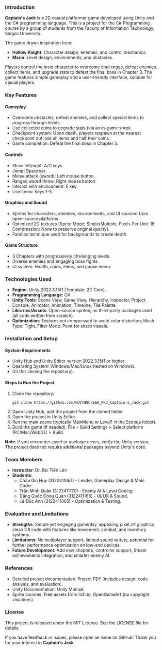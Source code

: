 ### Introduction
**Captain's Jack** is a 2D casual platformer game developed using Unity and the C# programming language. This is a project for the C# Programming course by a group of students from the Faculty of Information Technology, Saigon University.

The game draws inspiration from:
- **Hollow Knight**: Character design, enemies, and control mechanics.
- **Mario**: Level design, environments, and obstacles.

Players control the main character to overcome challenges, defeat enemies, collect items, and upgrade stats to defeat the final boss in Chapter 3. The game features simple gameplay and a user-friendly interface, suitable for casual players.

### Key Features
#### Gameplay
- Overcome obstacles, defeat enemies, and collect special items to progress through levels.
- Use collected coins to upgrade stats (via an in-game shop).
- Checkpoint system: Upon death, players respawn at the nearest checkpoint but lose all items and half their coins.
- Game completion: Defeat the final boss in Chapter 3.

#### Controls
- Move left/right: A/D keys.
- Jump: Spacebar.
- Melee attack (sword): Left mouse button.
- Ranged sword throw: Right mouse button.
- Interact with environment: E key.
- Use items: Keys 1-3.

#### Graphics and Sound
- Sprites for characters, enemies, environments, and UI sourced from open-source platforms.
- Optimized 2D textures (Sprite Mode: Single/Multiple, Pixels Per Unit: 16, Compression: None to preserve original quality).
- Parallax technique used for backgrounds to create depth.

#### Game Structure
- 3 Chapters with progressively challenging levels.
- Diverse enemies and engaging boss fights.
- UI system: Health, coins, items, and pause menu.

### Technologies Used
- **Engine**: Unity 2022.3.15f1 (Template: 2D Core).
- **Programming Language**: C#.
- **Unity Tools**: Scene View, Game View, Hierarchy, Inspector, Project, Console, Animator, Animation, Timeline, Tile Palette.
- **Libraries/Assets**: Open-source sprites; no third-party packages used (all code written from scratch).
- **Optimization**: Textures not compressed to avoid color distortion; Mesh Type: Tight, Filter Mode: Point for sharp visuals.

### Installation and Setup
#### System Requirements
- Unity Hub and Unity Editor version 2022.3.15f1 or higher.
- Operating System: Windows/Mac/Linux (tested on Windows).
- Git (for cloning the repository).

#### Steps to Run the Project
1. Clone the repository:
   ```
   git clone https://github.com/HUYCH0U/SGU_PRJ_Captain-s_Jack.git
   ```
2. Open Unity Hub, add the project from the cloned folder.
3. Open the project in Unity Editor.
4. Run the main scene (typically MainMenu or Level1 in the Scenes folder).
5. Build the game (if needed): File > Build Settings > Select platform (PC/Mac/WebGL) > Build.

**Note**: If you encounter asset or package errors, verify the Unity version. The project does not require additional packages beyond Unity's core.

### Team Members
- **Instructor**: Dr. Bùi Tiến Lên
- **Students**:
  - Châu Gia Huy (3122411061) - Leader, Gameplay Design & Main Coder.
  - Trần Minh Quân (3122411170) - Enemy AI & Level Coding.
  - Đặng Quốc Đông Quân (3122411165) - UI/UX & Sound.
  - Lê Đức Anh (3122411005) - Optimization & Testing.

### Evaluation and Limitations
- **Strengths**: Simple yet engaging gameplay, appealing pixel art graphics, clean C# code with features like movement, combat, and inventory systems.
- **Limitations**: No multiplayer support, limited sound variety, potential for further performance optimization on low-end devices.
- **Future Development**: Add new chapters, controller support, Steam achievements integration, and smarter enemy AI.

### References
- Detailed project documentation: Project PDF (includes design, code analysis, and evaluation).
- Unity Documentation: Unity Manual.
- Sprite sources: Free assets from itch.io, OpenGameArt (no copyright violations).

### License
This project is released under the MIT License. See the LICENSE file for details.

If you have feedback or issues, please open an Issue on GitHub! Thank you for your interest in **Captain's Jack**.
